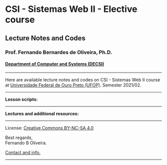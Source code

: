 # CSI - Sistemas Web II - Elective course
## Lecture Notes and Codes
### **Prof. Fernando Bernardes de Oliveira, Ph.D.**
#### [Department of Computer and Systems (DECSI)](https://decsi.ufop.br/)

---

Here are available lecture notes and codes on CSI - Sistemas Web II course at [Universidade Federal de Ouro Preto (UFOP)](http://www.ufop.br). Semester 2021/02.

---

**Lesson scripts:**

---

**Lectures and additional resources:**

---

License: [Creative Commons BY-NC-SA 4.0](https://creativecommons.org/licenses/by-nc-sa/4.0/)

Best regards,  
Fernando B Oliveira.

[Contact and info.](mailto:fboliveira@ufop.edu.br)

--------------
